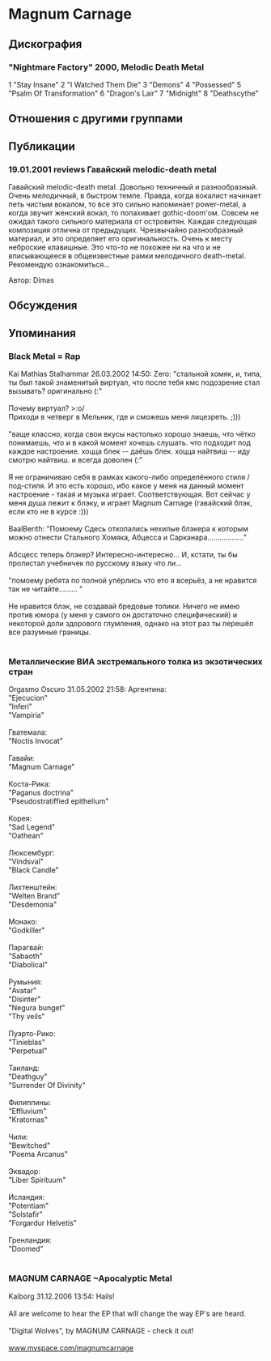 # Magnum Carnage



## Дискография

### "Nightmare Factory" 2000, Melodic Death Metal

1 "Stay Insane"
2 "I Watched Them Die"
3 "Demons"
4 "Possessed"
5 "Psalm Of Transformation"
6 "Dragon's Lair"
7 "Midnight"
8 "Deathscythe"




## Отношения с другими группами


## Публикации

### 19.01.2001 reviews Гавайский melodic-death metal

<p>Гавайский melodic-death metal. Довольно техничный и разнообразный. Очень мелодичный, в быстром темпе. Правда, когда вокалист начинает петь чистым вокалом, то все это сильно напоминает power-metal, а когда звучит женский вокал, то попахивает gothic-doom'ом. Совсем не ожидал такого сильного материала от островитян. Каждая следующая композиция отлична от предыдущих. Чрезвычайно разнообразный материал, и это определяет его оригинальность. Очень к месту неброские клавишные. Это что-то не похожее ни на что и не вписывающееся в общеизвестные рамки мелодичного death-metal. Рекомендую ознакомиться...</p>

Автор: Dimas


## Обсуждения


## Упоминания

### Black Metal = Rap

Kai Mathias Stalhammar 26.03.2002 14:50:
Zero: "стальной хомяк, и, типа, ты был такой знаменитый виртуал, что после тебя кмс подозрение стал вызывать? оригинально (:"<BR><BR>Почему виртуал? &gt;:o/<BR>Приходи в четверг в Мельник, где и сможешь меня лицезреть. ;)))<BR><BR>"ваще классно, когда свои вкусы настолько хорошо знаешь, что чётко понимаешь, что и в какой момент хочешь слушать. что подходит под каждое настроение. хоцца блек -- даёшь блек. хоцца найтвиш -- иду смотрю найтвиш. и всегда доволен (:"<BR><BR>Я не ограничиваю себя в рамках какого-либо определённого стиля / под-стиля. И это есть хорошо, ибо какое у меня на данный момент настроение - такая и музыка играет. Соответствующая. Вот сейчас у меня душа лежит к блэку, и играет Magnum Carnage (гавайский блэк, если кто не в курсе :)))<BR> <BR>BaalBerith: "Помоему Сдесь откопались нехилые блэкера к которым можно отнести Стального Хомяка, Абцесса и Сарканара.................."<BR><BR>Абсцесс теперь блэкер? Интересно-интересно... И, кстати, ты бы пролистал учебничек по русскому языку что ли...<BR><BR>"помоему ребята по полной упёрлись что ето я всерьёз, а не нравится так не читайте.........  "<BR><BR>Не нравится блэк, не создавай бредовые топики. Ничего не имею против юмора (у меня у самого он достаточно специфический) и некоторой доли здорового глумления, однако на этот раз ты перешёл все разумные границы.<BR><BR>

### Металлические ВИА экстремального толка из экзотических стран

Orgasmo Oscuro 31.05.2002 21:58:
Аргентина:<BR>"Ejecucion"<BR>"Inferi"<BR>"Vampiria"<BR><BR>Гватемала:<BR>"Noctis Invocat"<BR><BR>Гавайи:<BR>"Magnum Carnage"<BR><BR>Коста-Рика:<BR>"Paganus doctrina"<BR>"Pseudostratiffied epithelium"<BR><BR>Корея:<BR>"Sad Legend"<BR>"Oathean"<BR><BR>Люксембург:<BR>"Vindsval"<BR>"Black Candle"<BR><BR>Лихтенштейн:<BR>"Welten Brand"<BR>"Desdemonia"<BR><BR>Монако:<BR>"Godkiller"<BR><BR>Парагвай:<BR>"Sabaoth"<BR>"Diabolical"<BR><BR>Румыния:<BR>"Avatar"<BR>"Disinter"<BR>"Negura bunget"<BR>"Thy veils"<BR><BR>Пуэрто-Рико:<BR>"Tinieblas"<BR>"Perpetual"<BR><BR>Таиланд:<BR>"Deathguy"<BR>"Surrender Of Divinity"<BR><BR>Филиппины:<BR>"Effluvium"<BR>"Kratornas"<BR><BR>Чили:<BR>"Bewitched"<BR>"Poema Arcanus"<BR><BR>Эквадор:<BR>"Liber Spirituum"<BR><BR>Исландия:<BR>"Potentiam"<BR>"Solstafir"<BR>"Forgardur Helvetis"<BR><BR>Гренландия:<BR>"Doomed"<BR><BR>

### MAGNUM CARNAGE ~Apocalyptic Metal

Kaiborg 31.12.2006 13:54:
Hails! <BR><BR>All are welcome to hear the EP that will change the way EP's are heard.<BR><BR>"Digital Wolves", by MAGNUM CARNAGE - check it out!<BR><BR>www.myspace.com/magnumcarnage


